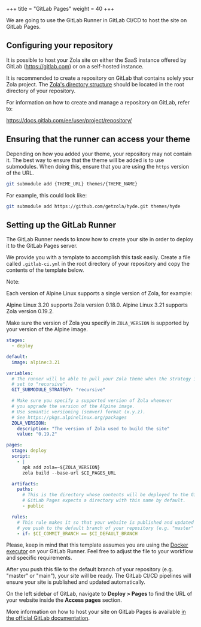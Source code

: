 +++
title = "GitLab Pages"
weight = 40
+++

We are going to use the GitLab Runner in GitLab CI/CD to host
the site on GitLab Pages.

## Configuring your repository

It is possible to host your Zola site on either the SaaS instance offered by
GitLab (<https://gitlab.com>) or on a self-hosted instance.

It is recommended to create a repository on GitLab that contains solely your
Zola project. The [Zola's directory structure](https://www.getzola.org/documentation/getting-started/directory-structure/)
should be located in the root directory of your repository.

For information on how to create and manage a repository on GitLab, refer to:

<https://docs.gitlab.com/ee/user/project/repository/>

## Ensuring that the runner can access your theme

Depending on how you added your theme, your repository may not contain it.
The best way to ensure that the theme will be added is to use submodules.
When doing this, ensure that you are using the `https` version of the URL.

```bash
git submodule add {THEME_URL} themes/{THEME_NAME}
```

For example, this could look like:

```bash
git submodule add https://github.com/getzola/hyde.git themes/hyde
```

## Setting up the GitLab Runner

The GitLab Runner needs to know how to create your site in order to deploy
it to the GitLab Pages server.

We provide you with a template to accomplish this task easily.
Create a file called `.gitlab-ci.yml` in the root directory of your
repository and copy the contents of the template below.

Note:

Each version of Alpine Linux supports a single version of Zola, for example:

Alpine Linux 3.20 supports Zola version 0.18.0.
Alpine Linux 3.21 supports Zola version 0.19.2.

Make sure the version of Zola you specify in `ZOLA_VERSION` is supported by your version of the Alpine image.

```yaml
stages:
  - deploy

default:
  image: alpine:3.21

variables:
  # The runner will be able to pull your Zola theme when the strategy is
  # set to "recursive".
  GIT_SUBMODULE_STRATEGY: "recursive"

  # Make sure you specify a supported version of Zola whenever
  # you upgrade the version of the Alpine image.
  # Use semantic versioning (semver) format (x.y.z).
  # See https://pkgs.alpinelinux.org/packages
  ZOLA_VERSION:
    description: "The version of Zola used to build the site"
    value: "0.19.2"

pages:
  stage: deploy
  script:
    - |
      apk add zola=~${ZOLA_VERSION}
      zola build --base-url $CI_PAGES_URL

  artifacts:
    paths:
      # This is the directory whose contents will be deployed to the GitLab Pages server.
      # GitLab Pages expects a directory with this name by default.
      - public

  rules:
    # This rule makes it so that your website is published and updated only when
    # you push to the default branch of your repository (e.g. "master" or "main").
    - if: $CI_COMMIT_BRANCH == $CI_DEFAULT_BRANCH
```

Please, keep in mind that this template assumes you are using the
[Docker executor](https://docs.gitlab.com/runner/executors/docker.html)
on your GitLab Runner.
Feel free to adjust the file to your workflow and specific requirements.

After you push this file to the default branch of your repository
(e.g. "master" or "main"), your site will be ready. The GitLab CI/CD pipelines
will ensure your site is published and updated automatically.

On the left sidebar of GitLab, navigate to **Deploy > Pages** to find the URL of your
website inside the **Access pages** section.

More information on how to host your site on GitLab Pages is available
[in the official GitLab documentation](https://docs.gitlab.com/ee/user/project/pages/).
